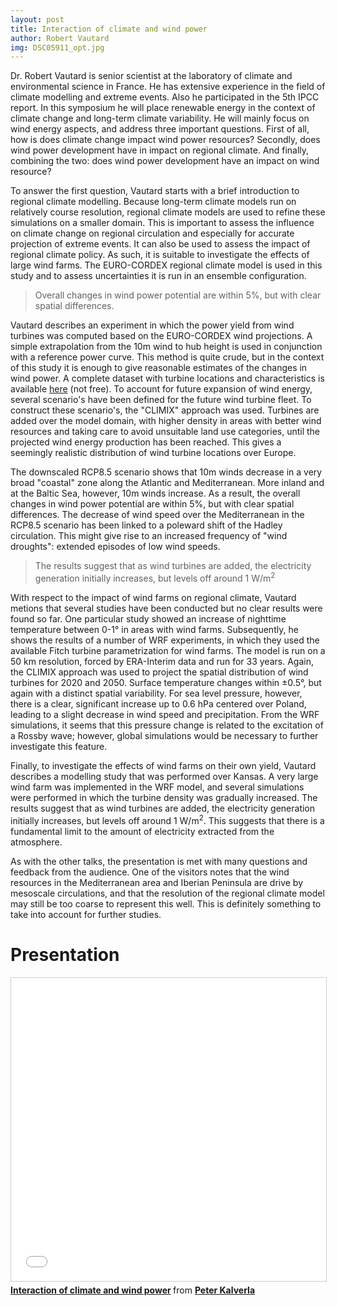 ```yaml
---
layout: post
title: Interaction of climate and wind power
author: Robert Vautard
img: DSC05911_opt.jpg
---
```


Dr. Robert Vautard is senior scientist at the laboratory of climate and environmental science in France. He has extensive experience in the field of climate modelling and extreme events. Also he participated in the 5th IPCC report. In this symposium he will place renewable energy in the context of climate change and long-term climate variability. He will mainly focus on wind energy aspects, and address three important questions. First of all, how is does climate change impact wind power resources? Secondly, does wind power development have in impact on regional climate. And finally, combining the two: does wind power development have an impact on wind resource?

To answer the first question, Vautard starts with a brief introduction to regional climate modelling. Because long-term climate models run on relatively course resolution, regional climate models are used to refine these simulations on a smaller domain. This is important to assess the influence on climate change on regional circulation and especially for accurate projection of extreme events. It can also be used to assess the impact of regional climate policy. As such, it is suitable to investigate the effects of large wind farms. The EURO-CORDEX regional climate model is used in this study and to assess uncertainties it is run in an ensemble configuration.

> Overall changes in wind power potential are within 5%, but with clear spatial differences.

Vautard describes an experiment in which the power yield from wind turbines was computed based on the EURO-CORDEX wind projections. A simple extrapolation from the 10m wind to hub height is used in conjunction with a reference power curve. This method is quite crude, but in the context of this study it is enough to give reasonable estimates of the changes in wind power. A complete dataset with turbine locations and characteristics is available [here](https://www.thewindpower.net) (not free). To account for future expansion of wind energy, several scenario's have been defined for the future wind turbine fleet. To construct these scenario's, the "CLIMIX" approach was used. Turbines are added over the model domain, with higher density in areas with better wind resources and taking care to avoid unsuitable land use categories, until the projected wind energy production has been reached. This gives a seemingly realistic distribution of wind turbine locations over Europe.

The downscaled RCP8.5 scenario shows that 10m winds decrease in a very broad "coastal" zone along the Atlantic and Mediterranean. More inland and at the Baltic Sea, however, 10m winds increase. As a result, the overall changes in wind power potential are within 5%, but with clear spatial differences. The decrease of wind speed over the Mediterranean in the RCP8.5 scenario has been linked to a poleward shift of the Hadley circulation. This might give rise to an increased frequency of "wind droughts": extended episodes of low wind speeds.

> The results suggest that as wind turbines are added, the electricity generation initially increases, but levels off around 1 W/m<sup>2</sup>

<!--more-->

With respect to the impact of wind farms on regional climate, Vautard metions that several studies have been conducted but no clear results were found so far. One particular study showed an increase of nighttime temperature between 0-1&deg; in areas with wind farms. Subsequently, he shows the results of a number of WRF experiments, in which they used the available Fitch turbine parametrization for wind farms. The model is run on a 50 km resolution, forced by ERA-Interim data and run for 33 years. Again, the CLIMIX approach was used to project the spatial distribution of wind turbines for 2020 and 2050. Surface temperature changes within &plusmn;0.5&deg;, but again with a distinct spatial variability. For sea level pressure, however, there is a clear, significant increase up to 0.6 hPa centered over Poland, leading to a slight decrease in wind speed and precipitation. From the WRF simulations, it seems that this pressure change is related to the excitation of a Rossby wave; however, global simulations would be necessary to further investigate this feature.

Finally, to investigate the effects of wind farms on their own yield, Vautard describes a modelling study that was performed over Kansas. A very large wind farm was implemented in the WRF model, and several simulations were performed in which the turbine density was gradually increased. The results suggest that as wind turbines are added, the electricity generation initially increases, but levels off around 1 W/m<sup>2</sup>. This suggests that there is a fundamental limit to the amount of electricity extracted from the atmosphere.

As with the other talks, the presentation is met with many questions and feedback from the audience. One of the visitors notes that the wind resources in the Mediterranean area and Iberian Peninsula are drive by mesoscale circulations, and that the resolution of the regional climate model may still be too coarse to represent this well. This is definitely something to take into account for further studies.


# Presentation
<iframe src="//www.slideshare.net/slideshow/embed_code/key/kyEMYMYO0NPZxN" width="595" height="485" frameborder="0" marginwidth="0" marginheight="0" scrolling="no" style="border:1px solid #CCC; border-width:1px; margin-bottom:5px; max-width: 100%;" allowfullscreen> </iframe> <div style="margin-bottom:5px"> <strong> <a href="//www.slideshare.net/PeterKalverla/interaction-of-climate-and-wind-power" title="Interaction of climate and wind power" target="_blank">Interaction of climate and wind power</a> </strong> from <strong><a target="_blank" href="https://www.slideshare.net/PeterKalverla">Peter Kalverla</a></strong> </div>
